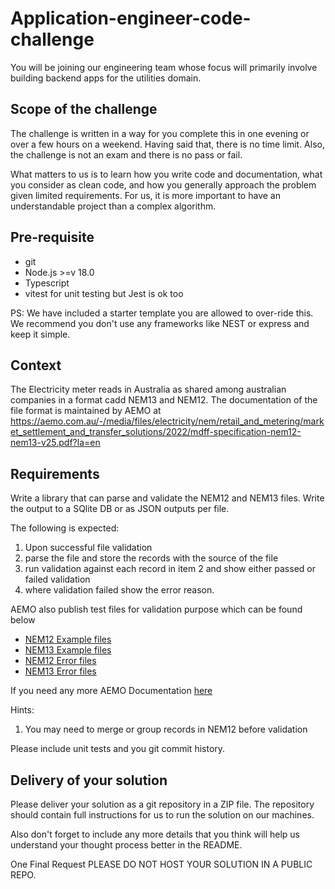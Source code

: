 # Application-engineer-code-challenge

You will be joining our engineering team whose focus will primarily involve building backend apps for the utilities domain.

## Scope of the challenge
The challenge is written in a way for you complete this in one evening or over a few hours on a weekend. Having said that, there is no time limit. Also, the challenge is not an exam and there is no pass or fail.

What matters to us is to learn how you write code and documentation, what you consider as clean code, and how you generally approach the problem given limited requirements. For us, it is more important to have an understandable project than a complex algorithm.

## Pre-requisite
- git
- Node.js >=v 18.0
- Typescript
- vitest for unit testing but Jest is ok too

PS: We have included a starter template you are allowed to over-ride this. We recommend you don't use any frameworks like NEST or express and keep it simple.

## Context
The Electricity meter reads in Australia as shared among australian companies in a format cadd NEM13 and NEM12. The documentation of the file format is maintained by AEMO at https://aemo.com.au/-/media/files/electricity/nem/retail_and_metering/market_settlement_and_transfer_solutions/2022/mdff-specification-nem12-nem13-v25.pdf?la=en

## Requirements
Write a library that can parse and validate the NEM12 and NEM13 files. Write the output to a SQlite DB or as JSON outputs per file.

The following is expected:
1. Upon successful file validation
2. parse the file and store the records with the source of the file
3. run validation against each record in item 2 and show either passed or failed validation
4. where validation failed show the error reason.

AEMO also publish test files for validation purpose which can be found below
- [NEM12 Example files](https://aemo.com.au/-/media/files/electricity/nem/retail_and_metering/metering-procedures/2016/nem12-example-files.zip)
- [NEM13 Example files](https://aemo.com.au/-/media/files/electricity/nem/retail_and_metering/metering-procedures/2016/nem13-example-files.zip)
- [NEM12 Error files](https://aemo.com.au/-/media/files/electricity/nem/retail_and_metering/metering-procedures/2016/nem12-error-files.zip)
- [NEM13 Error files](https://aemo.com.au/-/media/files/electricity/nem/retail_and_metering/metering-procedures/2016/nem13-error-files.zip)

If you need any more AEMO Documentation [here](https://aemo.com.au/energy-systems/electricity/national-electricity-market-nem/market-operations/retail-and-metering/metering-procedures-guidelines-and-processes)

Hints:
1. You may need to merge or group records in NEM12 before validation

Please include unit tests and you git commit history.

## Delivery of your solution

Please deliver your solution as a git repository in a ZIP file. The repository should contain full instructions for us to run the solution on our machines.

Also don't forget to include any more details that you think will help us understand your thought process better in the README.

One Final Request PLEASE DO NOT HOST YOUR SOLUTION IN A PUBLIC REPO.